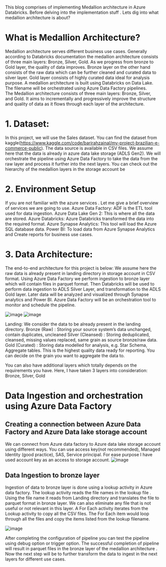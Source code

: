 
This blog comprises of implementing Medallion architecture in Azure Databricks. Before delving into the implementation stuff . Lets dig into what medallion architecture is about?

# What is Medallion Architecture?

Medallion architecture serves different business use cases. Generally according to Databricks documentation the medallion architecture consists of three main layers: Bronze, Silver, Gold. As we progress from bronze to Gold layer, the quality of data improves. Bronze layer on the other hand consists of the raw data which can be further cleaned and curated data to silver layer. Gold layer consists of highly curated data ideal for analysis purpose. A medallion architecture is built using Databricks on Data Lake. The filename will be orchestrated using Azure Data Factory pipelines. The Medallion architecture consists of three main layers: Bronze, Silver, and Gold. It aims to incrementally and progressively improve the structure and quality of data as it flows through each layer of the architecture.

# 1. Dataset:
In this project,  we will use the Sales dataset. You can find the dataset  from kaggle(https://www.kaggle.com/code/barirahzainal/my-project-brazilian-e-commerce-public). The data source is available in CSV files. We assume here that the data is already in azure data lake storage (ADLS Gen2). We will orchestrate the pipeline using Azure Data Factory to take the data from the raw layer and process it further into the next layers. You can check out the hierarchy of the medallion layers in the storage account be

# 2. Environment Setup
If you are not familiar with the azure services . Let me give a brief overview of services we are going to use.
Azure Data Factory: ADF is the ETL tool used for data ingestion. 
Azure Data Lake Gen 2: This is where all the data are stored.
Azure Databricks: Azure Databricks transformed the data into the required format.
Azure Synapse Analytics: This tool will load the Azure SQL database data.
Power BI: To load data from Azure Synapse Analytics and Create reports for business use cases.

# 3. Data Architecture:
The end-to-end architecture for this project is below: We assume here the raw data is already present in landing directory in storage account in CSV format. Using Azure Data Factory we perform ingestion to bronze layer which will contain files in parquet format. Then Databricks will be used to perform data ingestion to ADLS Silver Layer, and transformation to the ADLS Gold layer. Later data will be analyzed and visualized through Synapse analytics and Power BI. Azure Data Factory will be an orchestration tool to monitor and schedule the pipeline. 

 ![image](https://github.com/geetanjalich/medallion-architecture-project-02/assets/79563879/182a98d3-b625-4901-82ef-777abea61f0f)
 ![image](https://github.com/geetanjalich/medallion-architecture-project-02/assets/79563879/3fcd61f2-f624-40bb-a26c-a72f5a66a962)

Landing: We consider the data to be already present in the landing directory.
Bronze (Raw) : Storing your source system’s data unchanged, contain duplicates, uncleaned
Silver (Cleansed) : Storing deduplicated, cleansed, missing values replaced, same grain as source bronze/raw data.
Gold (Curated) : Storing data modelled for analysis, e.g. Star Schema, Aggregate tables. This is the highest quality data ready for reporting. You can decide on the grain you want to aggregate the data to.

You can also have additional layers which totally depends on the requirements you have.
Here, I have taken 3 layers into consideration: Bronze, Silver, Gold

# Data Ingestion and orchestration using Azure Data Factory

## Creating a connection between Azure Data Factory and Azure Data lake storage account

We can connect from Azure data factory to Azure data lake storage account using different ways. You can use access key(not recommended), Managed Identity (good practice), SAS, Service principal. For ease purpose I have used account key as an access to storage account. 
![image](https://github.com/geetanjalich/medallion-architecture-project-02/assets/79563879/65267170-de48-430b-9383-8bdb405e54e4)


## Data Ingestion to bronze layer

Ingestion of data to bronze layer is done using a lookup activity in Azure data factory. The lookup activity reads the file names in the lookup file . Using the file name it reads from Landing directory and translates the file to parquet format in bronze layer. We can also eliminate any file that is not useful or not relevant in this layer. A For Each activity iterates from the Lookup activity to copy all the CSV files. The For Each item would loop through all the files and copy the items listed from the lookup filename.

![image](https://github.com/geetanjalich/medallion-architecture-project-02/assets/79563879/be118359-19ba-422b-b65f-c71faf8f98db)


After completing the configuration of pipeline you can test the pipeline using debug option or trigger option. The successful completion of pipeline will result in parquet files in the bronze layer of the medallion architecture . Now the next step will be to further transform the data to ingest in the next layers for different use cases.




